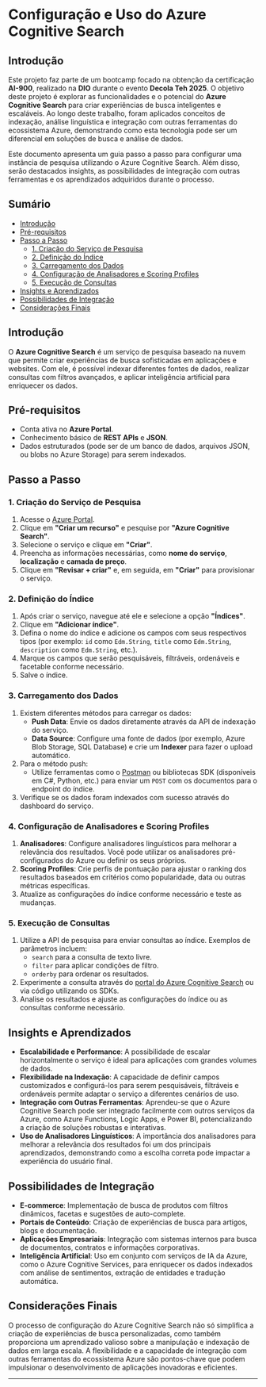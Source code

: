 # Configuração e Uso do Azure Cognitive Search

## Introdução

Este projeto faz parte de um bootcamp focado na obtenção da certificação **AI-900**, realizado na **DIO** durante o evento **Decola Teh 2025**. O objetivo deste projeto é explorar as funcionalidades e o potencial do **Azure Cognitive Search** para criar experiências de busca inteligentes e escaláveis. Ao longo deste trabalho, foram aplicados conceitos de indexação, análise linguística e integração com outras ferramentas do ecossistema Azure, demonstrando como esta tecnologia pode ser um diferencial em soluções de busca e análise de dados.


Este documento apresenta um guia passo a passo para configurar uma instância de pesquisa utilizando o Azure Cognitive Search. Além disso, serão destacados insights, as possibilidades de integração com outras ferramentas e os aprendizados adquiridos durante o processo.

## Sumário

- [Introdução](#introdução)
- [Pré-requisitos](#pré-requisitos)
- [Passo a Passo](#passo-a-passo)
  - [1. Criação do Serviço de Pesquisa](#1-criação-do-serviço-de-pesquisa)
  - [2. Definição do Índice](#2-definição-do-índice)
  - [3. Carregamento dos Dados](#3-carregamento-dos-dados)
  - [4. Configuração de Analisadores e Scoring Profiles](#4-configuração-de-analisadores-e-scoring-profiles)
  - [5. Execução de Consultas](#5-execução-de-consultas)
- [Insights e Aprendizados](#insights-e-aprendizados)
- [Possibilidades de Integração](#possibilidades-de-integração)
- [Considerações Finais](#considerações-finais)

## Introdução

O **Azure Cognitive Search** é um serviço de pesquisa baseado na nuvem que permite criar experiências de busca sofisticadas em aplicações e websites. Com ele, é possível indexar diferentes fontes de dados, realizar consultas com filtros avançados, e aplicar inteligência artificial para enriquecer os dados.

## Pré-requisitos

- Conta ativa no **Azure Portal**.
- Conhecimento básico de **REST APIs** e **JSON**.
- Dados estruturados (pode ser de um banco de dados, arquivos JSON, ou blobs no Azure Storage) para serem indexados.

## Passo a Passo

### 1. Criação do Serviço de Pesquisa

1. Acesse o [Azure Portal](https://portal.azure.com/).
2. Clique em **"Criar um recurso"** e pesquise por **"Azure Cognitive Search"**.
3. Selecione o serviço e clique em **"Criar"**.
4. Preencha as informações necessárias, como **nome do serviço**, **localização** e **camada de preço**.
5. Clique em **"Revisar + criar"** e, em seguida, em **"Criar"** para provisionar o serviço.

### 2. Definição do Índice

1. Após criar o serviço, navegue até ele e selecione a opção **"Índices"**.
2. Clique em **"Adicionar índice"**.
3. Defina o nome do índice e adicione os campos com seus respectivos tipos (por exemplo: `id` como `Edm.String`, `title` como `Edm.String`, `description` como `Edm.String`, etc.).
4. Marque os campos que serão pesquisáveis, filtráveis, ordenáveis e facetable conforme necessário.
5. Salve o índice.

### 3. Carregamento dos Dados

1. Existem diferentes métodos para carregar os dados:
   - **Push Data**: Envie os dados diretamente através da API de indexação do serviço.
   - **Data Source**: Configure uma fonte de dados (por exemplo, Azure Blob Storage, SQL Database) e crie um **Indexer** para fazer o upload automático.
2. Para o método push:
   - Utilize ferramentas como o [Postman](https://www.postman.com/) ou bibliotecas SDK (disponíveis em C#, Python, etc.) para enviar um `POST` com os documentos para o endpoint do índice.
3. Verifique se os dados foram indexados com sucesso através do dashboard do serviço.

### 4. Configuração de Analisadores e Scoring Profiles

1. **Analisadores**: Configure analisadores linguísticos para melhorar a relevância dos resultados. Você pode utilizar os analisadores pré-configurados do Azure ou definir os seus próprios.
2. **Scoring Profiles**: Crie perfis de pontuação para ajustar o ranking dos resultados baseados em critérios como popularidade, data ou outras métricas específicas.
3. Atualize as configurações do índice conforme necessário e teste as mudanças.

### 5. Execução de Consultas

1. Utilize a API de pesquisa para enviar consultas ao índice. Exemplos de parâmetros incluem:
   - `search` para a consulta de texto livre.
   - `filter` para aplicar condições de filtro.
   - `orderby` para ordenar os resultados.
2. Experimente a consulta através do [portal do Azure Cognitive Search](https://portal.azure.com/) ou via código utilizando os SDKs.
3. Analise os resultados e ajuste as configurações do índice ou as consultas conforme necessário.

## Insights e Aprendizados

- **Escalabilidade e Performance**: A possibilidade de escalar horizontalmente o serviço é ideal para aplicações com grandes volumes de dados.
- **Flexibilidade na Indexação**: A capacidade de definir campos customizados e configurá-los para serem pesquisáveis, filtráveis e ordenáveis permite adaptar o serviço a diferentes cenários de uso.
- **Integração com Outras Ferramentas**: Aprendeu-se que o Azure Cognitive Search pode ser integrado facilmente com outros serviços da Azure, como Azure Functions, Logic Apps, e Power BI, potencializando a criação de soluções robustas e interativas.
- **Uso de Analisadores Linguísticos**: A importância dos analisadores para melhorar a relevância dos resultados foi um dos principais aprendizados, demonstrando como a escolha correta pode impactar a experiência do usuário final.

## Possibilidades de Integração

- **E-commerce**: Implementação de busca de produtos com filtros dinâmicos, facetas e sugestões de auto-complete.
- **Portais de Conteúdo**: Criação de experiências de busca para artigos, blogs e documentação.
- **Aplicações Empresariais**: Integração com sistemas internos para busca de documentos, contratos e informações corporativas.
- **Inteligência Artificial**: Uso em conjunto com serviços de IA da Azure, como o Azure Cognitive Services, para enriquecer os dados indexados com análise de sentimentos, extração de entidades e tradução automática.

## Considerações Finais

O processo de configuração do Azure Cognitive Search não só simplifica a criação de experiências de busca personalizadas, como também proporciona um aprendizado valioso sobre a manipulação e indexação de dados em larga escala. A flexibilidade e a capacidade de integração com outras ferramentas do ecossistema Azure são pontos-chave que podem impulsionar o desenvolvimento de aplicações inovadoras e eficientes.

---

